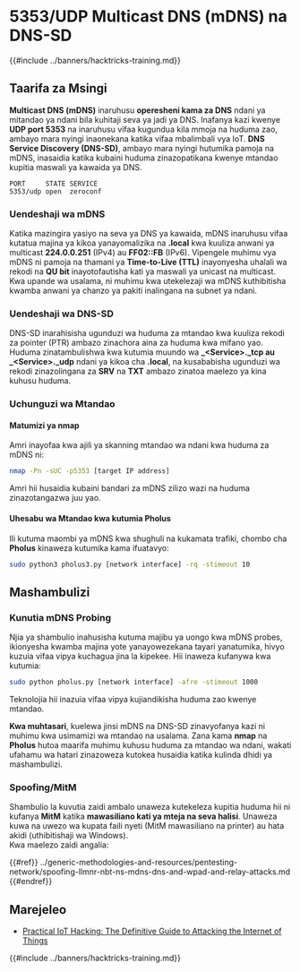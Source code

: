 # 5353/UDP Multicast DNS (mDNS) na DNS-SD

{{#include ../banners/hacktricks-training.md}}

## **Taarifa za Msingi**

**Multicast DNS (mDNS)** inaruhusu **operesheni kama za DNS** ndani ya mitandao ya ndani bila kuhitaji seva ya jadi ya DNS. Inafanya kazi kwenye **UDP port 5353** na inaruhusu vifaa kugundua kila mmoja na huduma zao, ambayo mara nyingi inaonekana katika vifaa mbalimbali vya IoT. **DNS Service Discovery (DNS-SD)**, ambayo mara nyingi hutumika pamoja na mDNS, inasaidia katika kubaini huduma zinazopatikana kwenye mtandao kupitia maswali ya kawaida ya DNS.
```
PORT     STATE SERVICE
5353/udp open  zeroconf
```
### **Uendeshaji wa mDNS**

Katika mazingira yasiyo na seva ya DNS ya kawaida, mDNS inaruhusu vifaa kutatua majina ya kikoa yanayomalizika na **.local** kwa kuuliza anwani ya multicast **224.0.0.251** (IPv4) au **FF02::FB** (IPv6). Vipengele muhimu vya mDNS ni pamoja na thamani ya **Time-to-Live (TTL)** inayonyesha uhalali wa rekodi na **QU bit** inayotofautisha kati ya maswali ya unicast na multicast. Kwa upande wa usalama, ni muhimu kwa utekelezaji wa mDNS kuthibitisha kwamba anwani ya chanzo ya pakiti inalingana na subnet ya ndani.

### **Uendeshaji wa DNS-SD**

DNS-SD inarahisisha ugunduzi wa huduma za mtandao kwa kuuliza rekodi za pointer (PTR) ambazo zinachora aina za huduma kwa mifano yao. Huduma zinatambulishwa kwa kutumia muundo wa **\_\<Service>.\_tcp au \_\<Service>.\_udp** ndani ya kikoa cha **.local**, na kusababisha ugunduzi wa rekodi zinazolingana za **SRV** na **TXT** ambazo zinatoa maelezo ya kina kuhusu huduma.

### **Uchunguzi wa Mtandao**

#### **Matumizi ya nmap**

Amri inayofaa kwa ajili ya skanning mtandao wa ndani kwa huduma za mDNS ni:
```bash
nmap -Pn -sUC -p5353 [target IP address]
```
Amri hii husaidia kubaini bandari za mDNS zilizo wazi na huduma zinazotangazwa juu yao.

#### **Uhesabu wa Mtandao kwa kutumia Pholus**

Ili kutuma maombi ya mDNS kwa shughuli na kukamata trafiki, chombo cha **Pholus** kinaweza kutumika kama ifuatavyo:
```bash
sudo python3 pholus3.py [network interface] -rq -stimeout 10
```
## Mashambulizi

### **Kunutia mDNS Probing**

Njia ya shambulio inahusisha kutuma majibu ya uongo kwa mDNS probes, ikionyesha kwamba majina yote yanayowezekana tayari yanatumika, hivyo kuzuia vifaa vipya kuchagua jina la kipekee. Hii inaweza kufanywa kwa kutumia:
```bash
sudo python pholus.py [network interface] -afre -stimeout 1000
```
Teknolojia hii inazuia vifaa vipya kujiandikisha huduma zao kwenye mtandao.

**Kwa muhtasari**, kuelewa jinsi mDNS na DNS-SD zinavyofanya kazi ni muhimu kwa usimamizi wa mtandao na usalama. Zana kama **nmap** na **Pholus** hutoa maarifa muhimu kuhusu huduma za mtandao wa ndani, wakati ufahamu wa hatari zinazoweza kutokea husaidia katika kulinda dhidi ya mashambulizi.

### Spoofing/MitM

Shambulio la kuvutia zaidi ambalo unaweza kutekeleza kupitia huduma hii ni kufanya **MitM** katika **mawasiliano kati ya mteja na seva halisi**. Unaweza kuwa na uwezo wa kupata faili nyeti (MitM mawasiliano na printer) au hata akidi (uthibitishaji wa Windows).\
Kwa maelezo zaidi angalia:

{{#ref}}
../generic-methodologies-and-resources/pentesting-network/spoofing-llmnr-nbt-ns-mdns-dns-and-wpad-and-relay-attacks.md
{{#endref}}

## Marejeleo

- [Practical IoT Hacking: The Definitive Guide to Attacking the Internet of Things](https://books.google.co.uk/books/about/Practical_IoT_Hacking.html?id=GbYEEAAAQBAJ&redir_esc=y)

{{#include ../banners/hacktricks-training.md}}
